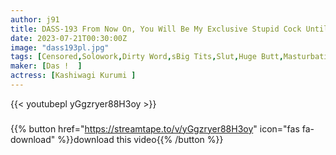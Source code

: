 ```yaml
---
author: j91
title: DASS-193 From Now On, You Will Be My Exclusive Stupid Cock Until The Super Sensual Body Trembles, It’s Super Ugly Masturbation Support From The Top, You Can’t Stop The Best Ejaculation With Dirty Words Complete Ultimate JOI Maria Nagai
date: 2023-07-21T00:30:00Z
image: "dass193pl.jpg"
tags: [Censored,Solowork,Dirty Word,sBig Tits,Slut,Huge Butt,Masturbation Support	 ]
maker: [Das !  ]
actress: [Kashiwagi Kurumi ]
---
```



{{< youtubepl yGgzryer88H3oy >}}
###

{{% button href="https://streamtape.to/v/yGgzryer88H3oy" icon="fas fa-download" %}}download this video{{% /button %}}
